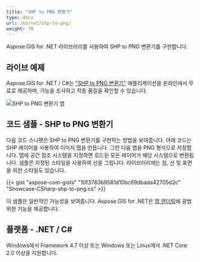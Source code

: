 ```yaml
---
title: "SHP to PNG 변환기"
type: docs
url: /ko/net/shp-to-png/
weight: 70
---
```


Aspose.GIS for .NET 라이브러리를 사용하여 SHP to PNG 변환기를 구현합니다.

## **라이브 예제**

Aspose.GIS for .NET / C#는 ["SHP to PNG 변환기"](https://products.aspose.app/gis/viewer/shp-to-png) 애플리케이션을 온라인에서 무료로 제공하며, 기능을 조사하고 작동 품질을 확인할 수 있습니다.

![SHP to PNG 변환기 앱](viewer.png)

## **코드 샘플 - SHP to PNG 변환기**

다음 코드 스니펫은 SHP to PNG 변환기를 구현하는 방법을 보여줍니다. 아래 코드는 SHP 레이어를 사용하여 이미지 맵을 만듭니다. 그런 다음 맵을 PNG 형식으로 저장합니다. 맵에 공간 참조 시스템을 지정하면 로드된 모든 레이어가 해당 시스템으로 변환됩니다.
샘플은 지정된 스타일을 사용하여 선을 그립니다. 라이브러리에는 점, 선 및 표면을 위한 스타일도 있습니다.

{{< gist "aspose-com-gists" "10f3783b9581d10bc69dbada42705d2c" "Showcase-CSharp-shp-to-png.cs" >}}

이 샘플은 일반적인 가능성을 보여줍니다. Aspose.GIS for .NET은 [맵 렌더링](https://docs.aspose.com/gis/net/map-rendering/)에 광범위한 기능을 제공합니다.

## **플랫폼 - .NET / C#**

Windows에서 Framework 4.7 이상 또는 Windows 또는 Linux에서 .NET Core 2.0 이상을 지원합니다.
